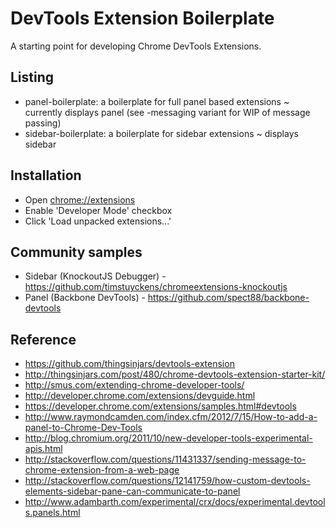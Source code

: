 DevTools Extension Boilerplate
==============

A starting point for developing Chrome DevTools Extensions.

## Listing

* panel-boilerplate: a boilerplate for full panel based extensions ~ currently displays panel (see -messaging variant for WIP of message passing)
* sidebar-boilerplate: a boilerplate for sidebar extensions ~ displays sidebar

## Installation

 * Open [chrome://extensions](chrome://extensions)
 * Enable 'Developer Mode' checkbox
 * Click 'Load unpacked extensions...'

## Community samples

* Sidebar (KnockoutJS Debugger) - https://github.com/timstuyckens/chromeextensions-knockoutjs
* Panel (Backbone DevTools) - https://github.com/spect88/backbone-devtools

## Reference

* https://github.com/thingsinjars/devtools-extension
* http://thingsinjars.com/post/480/chrome-devtools-extension-starter-kit/
* http://smus.com/extending-chrome-developer-tools/
* http://developer.chrome.com/extensions/devguide.html
* https://developer.chrome.com/extensions/samples.html#devtools
* http://www.raymondcamden.com/index.cfm/2012/7/15/How-to-add-a-panel-to-Chrome-Dev-Tools
* http://blog.chromium.org/2011/10/new-developer-tools-experimental-apis.html
* http://stackoverflow.com/questions/11431337/sending-message-to-chrome-extension-from-a-web-page
* http://stackoverflow.com/questions/12141759/how-custom-devtools-elements-sidebar-pane-can-communicate-to-panel
* http://www.adambarth.com/experimental/crx/docs/experimental.devtools.panels.html
